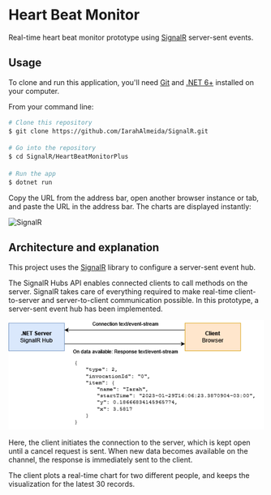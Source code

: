 # Heart Beat Monitor
Real-time heart beat monitor prototype using [SignalR](https://learn.microsoft.com/en-us/aspnet/core/signalr) server-sent events.

## Usage

To clone and run this application, you'll need [Git](https://git-scm.com) and [.NET 6+](https://dotnet.microsoft.com/en-us/download) installed on your computer.

From your command line:

```bash
# Clone this repository
$ git clone https://github.com/IarahAlmeida/SignalR.git

# Go into the repository
$ cd SignalR/HeartBeatMonitorPlus

# Run the app
$ dotnet run
```

Copy the URL from the address bar, open another browser instance or tab, and paste the URL in the address bar. The charts are displayed instantly:

![SignalR](img/Sample.gif?raw=true "SignalR")

## Architecture and explanation

This project uses the [SignalR](https://learn.microsoft.com/en-us/aspnet/core/signalr) library to configure a server-sent event hub.

The SignalR Hubs API enables connected clients to call methods on the server. SignalR takes care of everything required to make real-time client-to-server and server-to-client communication possible. In this prototype, a server-sent event hub has been implemented.

![SignalR](img/SignalR.drawio.png?raw=true "SignalR")

Here, the client initiates the connection to the server, which is kept open until a cancel request is sent. When new data becomes available on the channel, the response is immediately sent to the client.

The client plots a real-time chart for two different people, and keeps the visualization for the latest 30 records.